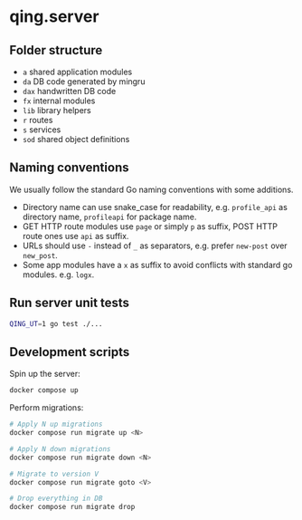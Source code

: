 # qing.server

## Folder structure

- `a` shared application modules
- `da` DB code generated by mingru
- `dax` handwritten DB code
- `fx` internal modules
- `lib` library helpers
- `r` routes
- `s` services
- `sod` shared object definitions

## Naming conventions

We usually follow the standard Go naming conventions with some additions.

- Directory name can use snake_case for readability, e.g. `profile_api` as directory name, `profileapi` for package name.
- GET HTTP route modules use `page` or simply `p` as suffix, POST HTTP route ones use `api` as suffix.
- URLs should use `-` instead of `_` as separators, e.g. prefer `new-post` over `new_post`.
- Some app modules have a `x` as suffix to avoid conflicts with standard go modules. e.g. `logx`.

## Run server unit tests

```sh
QING_UT=1 go test ./...
```

## Development scripts

Spin up the server:

```sh
docker compose up
```

Perform migrations:

```sh
# Apply N up migrations
docker compose run migrate up <N>

# Apply N down migrations
docker compose run migrate down <N>

# Migrate to version V
docker compose run migrate goto <V>

# Drop everything in DB
docker compose run migrate drop
```
